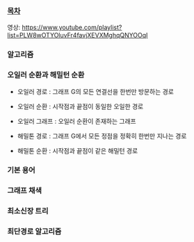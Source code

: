 ### [목차](./)


영상: https://www.youtube.com/playlist?list=PLW8wOTYOluvFr4favjXEVXMghqQNYOOqI

### 알고리즘


### 오일러 순환과 해밀턴 순환

- 오일러 경로 : 그래프 G의 모든 연결선을 한번만 방문하는 경로

- 오일러 순환 : 시작점과 끝점이 동일한 오일한 경로

- 오일러 그래프 : 오일러 순환이 존재하는 그래프


- 해밀톤 경로 : 그래프 G에서 모든 정점을 정확히 한번만 지나는 경로

- 해밀톤 순환 : 시작점과 끝점이 같은 해밀턴 경로


### 기본 용어


### 그래프 채색


### 최소신장 트리


### 최단경로 알고리즘
